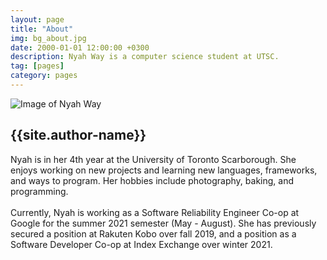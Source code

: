 ```yaml
---
layout: page
title: "About"
img: bg_about.jpg
date: 2000-01-01 12:00:00 +0300
description: Nyah Way is a computer science student at UTSC.
tag: [pages]
category: pages
---
```


<div class="about">
  <img class="author_image" src="{{site.baseurl}}/assets/img/about_photo1.jpg" alt="Image of Nyah Way">
  <div class="author_info">
    <h2 class="author_title">{{site.author-name}}</h2>
    <p class="author_subtitle">
    Nyah is in her 4th year at the University of Toronto Scarborough. She enjoys working on new projects and learning new languages, frameworks, and ways to program. Her hobbies include photography, baking, and programming.
    <br><br>
    Currently, Nyah is working as a Software Reliability Engineer Co-op at Google for the summer 2021 semester (May - August). She has previously secured a position at Rakuten Kobo over fall 2019, and a position as a Software Developer Co-op at Index Exchange over winter 2021.
    </p>
  </div>
</div>